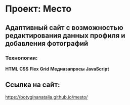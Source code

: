 # Проект: Место

## Адаптивный сайт с возможностью редактирования данных профиля и добавления фотографий

### Технологии:

**HTML**
**CSS**
**Flex**
**Grid**
**Медиазапросы**
**JavaScript**

## Ссылка на сайт: ##

https://botyginanatalia.github.io/mesto/
